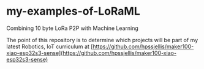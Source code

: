 # my-examples-of-LoRaML
Combining 10 byte LoRa P2P with Machine Learning


The point of this repository is to determine which projects will be part of my latest Robotics, IoT curriculum at [https://github.com/hpssjellis/maker100-xiao-esp32s3-sense](https://github.com/hpssjellis/maker100-xiao-esp32s3-sense)




